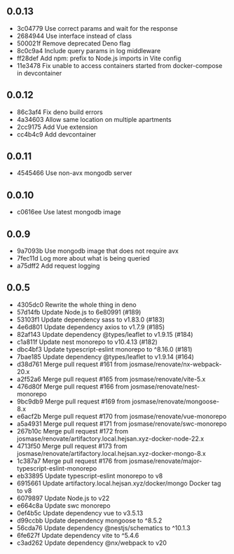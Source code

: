 ## 0.0.13

* 3c04779 Use correct params and wait for the response
* 2684944 Use interface instead of class
* 500021f Remove deprecated Deno flag
* 8c0c9a4 Include query params in log middleware
* ff28def  Add npm: prefix to Node.js imports in Vite config
* 11e3478 Fix unable to access containers started from docker-compose in devcontainer

## 0.0.12

* 86c3af4 Fix deno build errors
* 4a34603 Allow same location on multiple apartments
* 2cc9175 Add Vue extension
* cc4b4c9 Add devcontainer

## 0.0.11

* 4545466 Use non-avx mongodb server

## 0.0.10

* c0616ee Use latest mongodb image

## 0.0.9

* 9a7093b Use mongodb image that does not require avx
* 7fec11d Log more about what is being queried
* a75dff2 Add request logging

## 0.0.5

* 4305dc0 Rewrite the whole thing in deno
* 57d14fb Update Node.js to 6e80991 (#189)
* 53103f1 Update dependency sass to v1.83.0 (#183)
* 4e6d801 Update dependency axios to v1.7.9 (#185)
* 82af143 Update dependency @types/leaflet to v1.9.15 (#184)
* c1a811f Update nest monorepo to v10.4.13 (#182)
* dbc4bf3 Update typescript-eslint monorepo to ^8.16.0 (#181)
* 7bae185 Update dependency @types/leaflet to v1.9.14 (#164)
* d38d761 Merge pull request #161 from josmase/renovate/nx-webpack-20.x
* a2f52a6 Merge pull request #165 from josmase/renovate/vite-5.x
* 476d80f Merge pull request #166 from josmase/renovate/nest-monorepo
* 9bc9db9 Merge pull request #169 from josmase/renovate/mongoose-8.x
* e6acf2b Merge pull request #170 from josmase/renovate/vue-monorepo
* a5a4931 Merge pull request #171 from josmase/renovate/swc-monorepo
* 267b10c Merge pull request #172 from josmase/renovate/artifactory.local.hejsan.xyz-docker-node-22.x
* 4713f50 Merge pull request #173 from josmase/renovate/artifactory.local.hejsan.xyz-docker-mongo-8.x
* 1c387a7 Merge pull request #176 from josmase/renovate/major-typescript-eslint-monorepo
* eb33895 Update typescript-eslint monorepo to v8
* 6915661 Update artifactory.local.hejsan.xyz/docker/mongo Docker tag to v8
* 6079897 Update Node.js to v22
* e664c8a Update swc monorepo
* 0ef4b5c Update dependency vue to v3.5.13
* d99ccbb Update dependency mongoose to ^8.5.2
* 56cda76 Update dependency @nestjs/schematics to ^10.1.3
* 6fe627f Update dependency vite to ^5.4.6
* c3ad262 Update dependency @nx/webpack to v20
